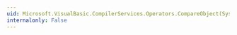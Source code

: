 ```yaml
---
uid: Microsoft.VisualBasic.CompilerServices.Operators.CompareObject(System.Object,System.Object,System.Boolean)
internalonly: False
---
```

